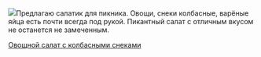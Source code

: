 <!--2025-05-18 12:22:23-->
<div class="yb">
  <div class="rss povarenok"><a href="https://www.povarenok.ru/recipes/show/182662/"><img src="https://www.povarenok.ru/data/cache/2025may/18/07/3176707_52917-640x480.jpg"></a>Предлагаю салатик для пикника. Овощи, снеки колбасные, варёные яйца есть почти всегда под рукой. Пикантный салат с отличным вкусом не останется не замеченным. <p class="titl"><a href="https://www.povarenok.ru/recipes/show/182662/">Овощной салат с колбасными снеками</a></p></div>
</div>
